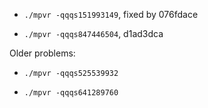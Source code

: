 * `./mpvr -qqqs151993149`, fixed by 076fdace

* `./mpvr -qqqs847446504`, d1ad3dca

Older problems:

* `./mpvr -qqqs525539932`

* `./mpvr -qqqs641289760`
